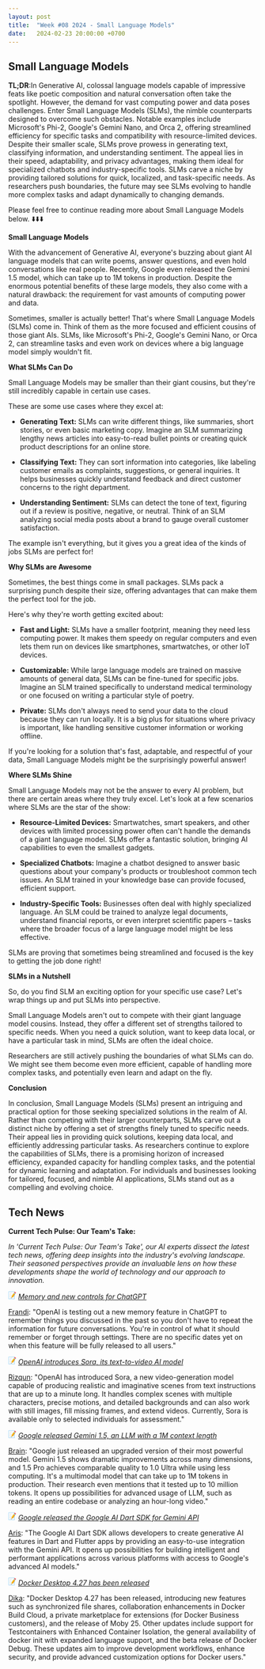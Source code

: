 ```yaml
---
layout: post
title:  "Week #08 2024 - Small Language Models"
date:   2024-02-23 20:00:00 +0700
---
```


## Small Language Models

**TL;DR**:In Generative AI, colossal language models capable of impressive feats like poetic composition and natural conversation often take the spotlight. However, the demand for vast computing power and data poses challenges. Enter Small Language Models (SLMs), the nimble counterparts designed to overcome such obstacles. Notable examples include Microsoft's Phi-2, Google's Gemini Nano, and Orca 2, offering streamlined efficiency for specific tasks and compatibility with resource-limited devices. Despite their smaller scale, SLMs prove prowess in generating text, classifying information, and understanding sentiment. The appeal lies in their speed, adaptability, and privacy advantages, making them ideal for specialized chatbots and industry-specific tools. SLMs carve a niche by providing tailored solutions for quick, localized, and task-specific needs. As researchers push boundaries, the future may see SLMs evolving to handle more complex tasks and adapt dynamically to changing demands.


Please feel free to continue reading more about Small Language Models below. ⬇️⬇️⬇️


__Small Language Models__

With the advancement of Generative AI, everyone's buzzing about giant AI language models that can write poems, answer questions, and even hold conversations like real people. Recently, Google even released the Gemini 1.5 model, which can take up to 1M tokens in production. Despite the enormous potential benefits of these large models, they also come with a natural drawback: the requirement for vast amounts of computing power and data.


Sometimes, smaller is actually better! That's where Small Language Models (SLMs) come in. Think of them as the more focused and efficient cousins of those giant AIs. SLMs, like Microsoft's Phi-2, Google's Gemini Nano, or Orca 2, can streamline tasks and even work on devices where a big language model simply wouldn't fit.

__What SLMs Can Do__

Small Language Models may be smaller than their giant cousins, but they're still incredibly capable in certain use cases. 

These are some use cases where they excel at:

* **Generating Text:**  SLMs can write different things, like summaries, short stories, or even basic marketing copy. Imagine an SLM summarizing lengthy news articles into easy-to-read bullet points or creating quick product descriptions for an online store.

* **Classifying Text:** They can sort information into categories, like labeling customer emails as complaints, suggestions, or general inquiries. It helps businesses quickly understand feedback and direct customer concerns to the right department.

* **Understanding Sentiment:**  SLMs can detect the tone of text, figuring out if a review is positive, negative, or neutral. Think of an SLM analyzing social media posts about a brand to gauge overall customer satisfaction.


The example isn't everything, but it gives you a great idea of the kinds of jobs SLMs are perfect for!


__Why SLMs are Awesome__

Sometimes, the best things come in small packages. SLMs pack a surprising punch despite their size, offering advantages that can make them the perfect tool for the job.



Here's why they're worth getting excited about:

* **Fast and Light:** SLMs have a smaller footprint, meaning they need less computing power. It makes them speedy on regular computers and even lets them run on devices like smartphones, smartwatches, or other IoT devices.

* **Customizable:**  While large language models are trained on massive amounts of general data, SLMs can be fine-tuned for specific jobs. Imagine an SLM trained specifically to understand medical terminology or one focused on writing a particular style of poetry.

* **Private:** SLMs don't always need to send your data to the cloud because they can run locally. It is a big plus for situations where privacy is important, like handling sensitive customer information or working offline.

If you're looking for a solution that's fast, adaptable, and respectful of your data, Small Language Models might be the surprisingly powerful answer!

__Where SLMs Shine__

Small Language Models may not be the answer to every AI problem, but there are certain areas where they truly excel. Let's look at a few scenarios where SLMs are the star of the show:

* **Resource-Limited Devices:**  Smartwatches, smart speakers, and other devices with limited processing power often can't handle the demands of a giant language model. SLMs offer a fantastic solution, bringing AI capabilities to even the smallest gadgets.

* **Specialized Chatbots:** Imagine a chatbot designed to answer basic questions about your company's products or troubleshoot common tech issues. An SLM trained in your knowledge base can provide focused, efficient support.

* **Industry-Specific Tools:**  Businesses often deal with highly specialized language. An SLM could be trained to analyze legal documents, understand financial reports, or even interpret scientific papers – tasks where the broader focus of a large language model might be less effective.



SLMs are proving that sometimes being streamlined and focused is the key to getting the job done right!

__SLMs in a Nutshell__

So, do you find SLM an exciting option for your specific use case? Let's wrap things up and put SLMs into perspective.

Small Language Models aren't out to compete with their giant language model cousins. Instead, they offer a different set of strengths tailored to specific needs. When you need a quick solution, want to keep data local, or have a particular task in mind, SLMs are often the ideal choice.

Researchers are still actively pushing the boundaries of what SLMs can do. We might see them become even more efficient, capable of handling more complex tasks, and potentially even learn and adapt on the fly.

__Conclusion__

In conclusion, Small Language Models (SLMs) present an intriguing and practical option for those seeking specialized solutions in the realm of AI. Rather than competing with their larger counterparts, SLMs carve out a distinct niche by offering a set of strengths finely tuned to specific needs. Their appeal lies in providing quick solutions, keeping data local, and efficiently addressing particular tasks. As researchers continue to explore the capabilities of SLMs, there is a promising horizon of increased efficiency, expanded capacity for handling complex tasks, and the potential for dynamic learning and adaptation. For individuals and businesses looking for tailored, focused, and nimble AI applications, SLMs stand out as a compelling and evolving choice.



## Tech News

__Current Tech Pulse: Our Team's Take:__

*In 'Current Tech Pulse: Our Team's Take', our AI experts dissect the latest tech news, offering deep insights into the industry's evolving landscape. Their seasoned perspectives provide an invaluable lens on how these developments shape the world of technology and our approach to innovation.*


![memo](/assets/images/memo16.png) *[Memory and new controls for ChatGPT](https://openai.com/blog/memory-and-new-controls-for-chatgpt)*

[Frandi](https://www.linkedin.com/in/frandi): "OpenAI is testing out a new memory feature in ChatGPT to remember things you discussed in the past so you don't have to repeat the information for future conversations. You're in control of what it should remember or forget through settings. There are no specific dates yet on when this feature will be fully released to all users."

![memo](/assets/images/memo16.png) *[OpenAI introduces Sora, its text-to-video AI model](https://www.theverge.com/2024/2/15/24074151/openai-sora-text-to-video-ai)*

[Rizqun](https://www.linkedin.com/in/rizqun-rizal-ahsani-970268128): "OpenAI has introduced Sora, a new video-generation model capable of producing realistic and imaginative scenes from text instructions that are up to a minute long. It handles complex scenes with multiple characters, precise motions, and detailed backgrounds and can also work with still images, fill missing frames, and extend videos. Currently, Sora is available only to selected individuals for assessment."

![memo](/assets/images/memo16.png) *[Google released Gemini 1.5, an LLM with a 1M context length](https://blog.google/technology/ai/google-gemini-next-generation-model-february-2024)*

[Brain](https://www.linkedin.com/in/brain-balaka/): "Google just released an upgraded version of their most powerful model. Gemini 1.5 shows dramatic improvements across many dimensions, and 1.5 Pro achieves comparable quality to 1.0 Ultra while using less computing. It's a multimodal model that can take up to 1M tokens in production. Their research even mentions that it tested up to 10 million tokens. It opens up possibilities for advanced usage of LLM, such as reading an entire codebase or analyzing an hour-long video."

![memo](/assets/images/memo16.png) *[Google released the Google AI Dart SDK for Gemini API](https://medium.com/flutter/harness-the-gemini-api-in-your-dart-and-flutter-apps-00573e560381)*

[Aris](https://www.linkedin.com/in/arispriyantoro/): "The Google AI Dart SDK allows developers to create generative AI features in Dart and Flutter apps by providing an easy-to-use integration with the Gemini API. It opens up possibilities for building intelligent and performant applications across various platforms with access to Google's advanced AI models."

![memo](/assets/images/memo16.png) *[Docker Desktop 4.27 has been released](https://www.docker.com/blog/docker-desktop-4-27)*

[Dika](https://www.linkedin.com/in/dika-arta-karunia/): "Docker Desktop 4.27 has been released, introducing new features such as synchronized file shares, collaboration enhancements in Docker Build Cloud, a private marketplace for extensions (for Docker Business customers), and the release of Moby 25. Other updates include support for Testcontainers with Enhanced Container Isolation, the general availability of docker init with expanded language support, and the beta release of Docker Debug. These updates aim to improve development workflows, enhance security, and provide advanced customization options for Docker users."
